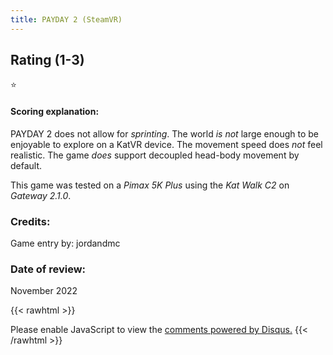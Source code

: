 ```yaml
---
title: PAYDAY 2 (SteamVR)
---
```


## Rating (1-3)
⭐

#### Scoring explanation:
PAYDAY 2 does not allow for *sprinting*.
The world *is not* large enough to be enjoyable to explore on a KatVR device.
The movement speed does *not* feel realistic.
The game *does* support decoupled head-body movement by default.

This game was tested on a *Pimax 5K Plus* using the *Kat Walk C2* on *Gateway 2.1.0*.
### Credits:
Game entry by: jordandmc

### Date of review:
November 2022

{{< rawhtml >}}
<div id="disqus_thread"></div>
<script>
    /*
    var disqus_config = function () {
    this.page.url = PAGE_URL;  // Replace PAGE_URL with your page's canonical URL variable
    this.page.identifier = PAGE_IDENTIFIER; // Replace PAGE_IDENTIFIER with your page's unique identifier variable
    };
    */
    
    (function() { // DON'T EDIT BELOW THIS LINE
    var d = document, s = d.createElement('script');
    s.src = 'https://katdb.disqus.com/embed.js';
    s.setAttribute('data-timestamp', +new Date());
    (d.head || d.body).appendChild(s);
    })();
</script>
<noscript>Please enable JavaScript to view the <a href="https://disqus.com/?ref_noscript">comments powered by Disqus.</a></noscript>
{{< /rawhtml >}}
